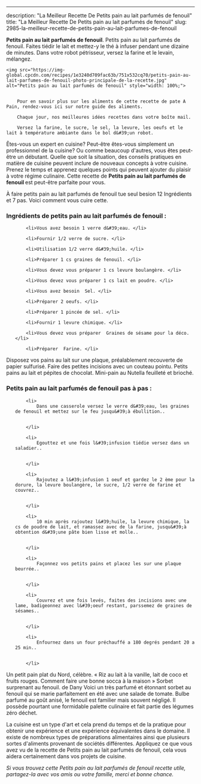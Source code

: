 ---
description: "La Meilleur Recette De Petits pain au lait parfumés de fenouil"
title: "La Meilleur Recette De Petits pain au lait parfumés de fenouil"
slug: 2985-la-meilleur-recette-de-petits-pain-au-lait-parfumes-de-fenouil

<p>
	<strong>Petits pain au lait parfumés de fenouil</strong>. 
	Petits pain au lait parfumés de fenouil. Faites tiédir le lait et mettez-y le thé à infuser pendant une dizaine de minutes. Dans votre robot pétrisseur, versez la farine et le levain, mélangez.
</p>
<p>
	
	<img src="https://img-global.cpcdn.com/recipes/1e3240d709fac63b/751x532cq70/petits-pain-au-lait-parfumes-de-fenouil-photo-principale-de-la-recette.jpg" alt="Petits pain au lait parfumés de fenouil" style="width: 100%;">
	
	
		Pour en savoir plus sur les aliments de cette recette de pate A Pain, rendez-vous ici sur notre guide des aliments.
	
		Chaque jour, nos meilleures idées recettes dans votre boîte mail.
	
		Versez la farine, le sucre, le sel, la levure, les oeufs et le lait à température ambiante dans le bol d&#39;un robot.
	
</p>

Êtes-vous un expert en cuisine? Peut-être êtes-vous simplement un professionnel de la cuisine? Ou comme beaucoup d'autres, vous êtes peut-être un débutant. Quelle que soit la situation, des conseils pratiques en matière de cuisine peuvent inclure de nouveaux concepts à votre cuisine. Prenez le temps et apprenez quelques points qui peuvent ajouter du plaisir à votre régime culinaire. Cette recette de <strong> Petits pain au lait parfumés de fenouil </strong> est peut-être parfaite pour vous.

<!--inarticleads1-->

À faire petits pain au lait parfumés de fenouil tue seul besion 12 Ingrédients et 7 pas. Voici comment vous cuire cette.

<h3>Ingrédients de petits pain au lait parfumés de fenouil :</h3>

<ol>
	
		<li>Vous avez besoin 1 verre d&#39;eau. </li>
	
		<li>Fournir 1/2 verre de sucre. </li>
	
		<li>Utilisation 1/2 verre d&#39;huile. </li>
	
		<li>Préparer 1 cs graines de fenouil. </li>
	
		<li>Vous devez vous préparer 1 cs levure boulangère. </li>
	
		<li>Vous devez vous préparer 1 cs lait en poudre. </li>
	
		<li>Vous avez besoin  Sel. </li>
	
		<li>Préparer 2 oeufs. </li>
	
		<li>Préparer 1 pincée de sel. </li>
	
		<li>Fournir 1 levure chimique. </li>
	
		<li>Vous devez vous préparer  Graines de sésame pour la déco. </li>
	
		<li>Préparer  Farine. </li>
	
</ol>

Disposez vos pains au lait sur une plaque, préalablement recouverte de papier sulfurisé. Faire des petites incisions avec un couteau pointu. Petits pains au lait et pépites de chocolat. Mini-pain au Nutella feuilleté et brioché. 

<!--inarticleads2-->

<h3>Petits pain au lait parfumés de fenouil pas à pas :</h3>

<ol>
	
		<li>
			Dans une casserole versez le verre d&#39;eau, les graines de fenouil et mettez sur le feu jusqu&#39;à ébullition..
			
			
		</li>
	
		<li>
			Egouttez et une fois l&#39;infusion tiédie versez dans un saladier..
			
			
		</li>
	
		<li>
			Rajoutez a l&#39;infusion 1 oeuf et gardez le 2 ème pour la dorure, la levure boulangère, le sucre, 1/2 verre de farine et couvrez..
			
			
		</li>
	
		<li>
			10 min après rajoutez l&#39;huile, la levure chimique, la cs de poudre de lait, et ramassez avec de la farine, jusqu&#39;à obtention d&#39;une pâte bien lisse et molle..
			
			
		</li>
	
		<li>
			Façonnez vos petits pains et placez les sur une plaque beurrée..
			
			
		</li>
	
		<li>
			Couvrez et une fois levés, faites des incisions avec une lame, badigeonnez avec l&#39;oeuf restant, parssemez de graines de sésames..
			
			
		</li>
	
		<li>
			Enfournez dans un four préchauffé a 180 degrés pendant 20 a 25 min..
			
			
		</li>
	
</ol>

Un petit pain plat du Nord, célèbre. « Riz au lait à la vanille, lait de coco et fruits rouges. Comment faire une bonne socca à la maison » Sorbet surprenant au fenouil. de Dany Voici un très parfumé et étonnant sorbet au fenouil qui se marie parfaitement en été avec une salade de tomate. Bulbe parfumé au goût anisé, le fenouil est familier mais souvent négligé. Il possède pourtant une formidable palette culinaire et fait partie des légumes zéro déchet. 

<!--inarticleads1-->

<p>
La cuisine est un type d'art et cela prend du temps et de la pratique pour obtenir une expérience et une expérience équivalentes dans le domaine. Il existe de nombreux types de préparations alimentaires ainsi que plusieurs sortes d'aliments provenant de sociétés différentes. Appliquez ce que vous avez vu de la recette de Petits pain au lait parfumés de fenouil, cela vous aidera certainement dans vos projets de cuisine.
</p>

<p>
<i>Si vous trouvez cette Petits pain au lait parfumés de fenouil recette utile, partagez-la avec vos amis ou votre famille, merci et bonne chance.</i>
</p>
